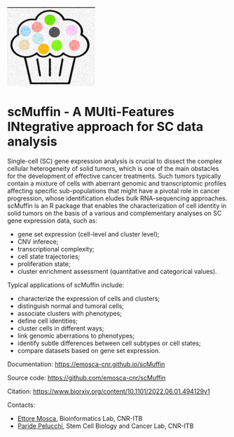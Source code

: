 <img src="vignettes/images/logo.jpg" width="200">

# scMuffin - A MUlti-Features INtegrative approach for SC data analysis

Single-cell (SC) gene expression analysis is crucial to dissect the complex cellular heterogeneity of solid tumors, which is one of the main obstacles for the development of effective cancer treatments. Such tumors typically contain a mixture of cells with aberrant genomic and transcriptomic profiles affecting specific sub-populations that might have a pivotal role in cancer progression, whose identification eludes bulk RNA-sequencing approaches. scMuffin is an R package that enables the characterization of cell identity in solid tumors on the basis of a various and complementary analyses on SC gene expression data, such as:

- gene set expression (cell-level and cluster level);
- CNV inferece;
- transcriptional complexity;
- cell state trajectories;
- proliferation state;
- cluster enrichment assessment (quantitative and categorical values).

Typical applications of scMuffin include:

- characterize the expression of cells and clusters;
- distinguish normal and tumoral cells;
- associate clusters with phenotypes;
- define cell identities;
- cluster cells in different ways;
- link genomic aberrations to phenotypes;
- identify subtle differences between cell subtypes or cell states;
- compare datasets based on gene set expression.

Documentation: https://emosca-cnr.github.io/scMuffin

Source code: https://github.com/emosca-cnr/scMuffin

Citation: https://www.biorxiv.org/content/10.1101/2022.06.01.494129v1

Contacts:

- [Ettore Mosca](https://www.itb.cnr.it/en/institute/staff/ettore-mosca), Bioinformatics Lab, CNR-ITB
- [Paride Pelucchi](https://www.itb.cnr.it/en/institute/staff/paride-pelucchi), Stem Cell Biology and Cancer Lab, CNR-ITB

